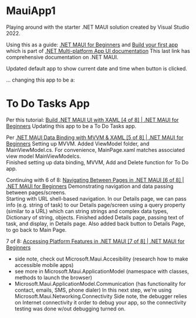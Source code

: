 # MauiApp1

Playing around with the starter .NET MAUI solution created by Visual Studio 2022.  

Using this as a guide: 
[.NET MAUI for Beginners](https://docs.microsoft.com/en-us/shows/dotnet-maui-for-beginners/)
and 
[Build your first app](https://docs.microsoft.com/en-us/dotnet/maui/get-started/first-app?pivots=devices-windows&tabs=vswin) 
which is part of
[.NET Multi-platform App UI documentation](https://docs.microsoft.com/en-us/dotnet/maui/)
This last link has comprehensive documentation on .NET MAUI.

Updated default app to show current date and time when button is clicked.  

 ... changing this app to be a:

# To Do Tasks App

Per this tutorial:
[Build .NET MAUI UI with XAML [4 of 8] | .NET MAUI for Beginners](https://docs.microsoft.com/en-us/shows/dotnet-maui-for-beginners/build-dotnet-maui-ui-with-xaml-4-of-8-dotnet-maui-for-beginners) 
Updating this app to be a To Do Tasks app. 

Per
[.NET MAUI Data Binding with MVVM & XAML [5 of 8] | .NET MAUI for Beginners](https://docs.microsoft.com/en-us/shows/dotnet-maui-for-beginners/dotnet-maui-data-binding-with-mvvm-xaml-5-of-8-dotnet-maui-for-beginners)
Setting up MVVM.  Added ViewModel folder, and MainViewModel.cs.  For convenience, MainPage.xaml matches associated view model MainViewModelcs.  
Finished setting up data binding, MVVM, Add and Delete function for To Do app. 

Continuing with 6 of 8:
[Navigating Between Pages in .NET MAUI [6 of 8] | .NET MAUI for Beginners](https://docs.microsoft.com/en-us/shows/dotnet-maui-for-beginners/navigating-between-pages-in-dotnet-maui-6-of-8-dotnet-maui-for-beginners)
Demonstrating navigation and data passing between pages/screens.  
Starting with URL shell-based navigation. 
In our Details page, we can pass info (e.g. string of task) to our Details page/screen using a query property (similar to a URL) which can string strings and complex data types, 
Dictionary of string, objects. 
Finished added Details page, passing text of task, and display, in Details page. 
Also added back button to Details Page, to go back to Main Page. 

7 of 8:
[Accessing Platform Features in .NET MAUI [7 of 8] | .NET MAUI for Beginners](https://learn.microsoft.com/en-us/shows/dotnet-maui-for-beginners/accessing-platform-features-in-dotnet-maui-7-of-8-dotnet-maui-for-beginners)

* side note, check out Microsoft.Maui.Accesibility (research how to make accessible mobile apps)
* see more in Microsoft.Maui.ApplicationModel (namespace with classes, methods to launch the browser) 
* Microsoft.Maui.ApplicationModel.Communication (has functionality for contact, emails, SMS, phone dialer)
In this next step, we're using Microsoft.Maui.Networking.Connectivity 
Side note, the debugger relies on Internet connectivity it order to debug your app, so the connectivity testing was done w/out debugging turned on.  
